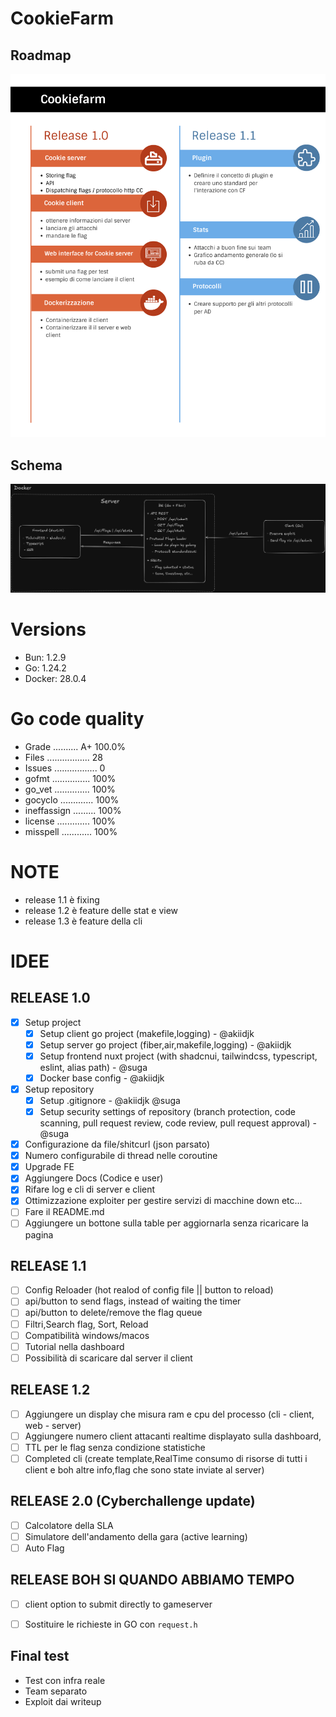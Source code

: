 # CookieFarm

## Roadmap

![Roadmap](images/roadmap.png)

## Schema

![Schema](images/schema.png)

# Versions

- Bun: 1.2.9
- Go: 1.24.2
- Docker: 28.0.4


# Go code quality

- Grade .......... A+ 100.0%
- Files ................. 28
- Issues ................. 0
- gofmt ............... 100%
- go_vet .............. 100%
- gocyclo ............. 100%
- ineffassign ......... 100%
- license ............. 100%
- misspell ............ 100%


# NOTE

- release 1.1 è fixing
- release 1.2 è feature delle stat e view
- release 1.3 è feature della cli



# IDEE

## RELEASE 1.0
- [x] Setup project
  - [x] Setup client go project (makefile,logging) - @akiidjk
  - [x] Setup server go project (fiber,air,makefile,logging) - @akiidjk
  - [x] Setup frontend nuxt project (with shadcnui, tailwindcss, typescript, eslint, alias path) - @suga
  - [x] Docker base config - @akiidjk
- [x] Setup repository
  - [x] Setup .gitignore - @akiidjk @suga
  - [x] Setup security settings of repository (branch protection, code scanning, pull request review, code review, pull request approval) - @suga
- [x] Configurazione da file/shitcurl (json parsato)
- [x] Numero configurabile di thread nelle coroutine
- [x] Upgrade FE
- [x] Aggiungere Docs (Codice e user)
- [x] Rifare log e cli di server e client
- [x] Ottimizzazione exploiter per gestire servizi di macchine down etc...
- [ ] Fare il README.md
- [ ] Aggiungere un bottone sulla table per aggiornarla senza ricaricare la pagina

## RELEASE 1.1
- [ ] Config Reloader (hot realod of config file || button to reload)
- [ ] api/button to send flags, instead of waiting the timer
- [ ] api/button to delete/remove the flag queue
- [ ] Filtri,Search flag, Sort, Reload
- [ ] Compatibilità windows/macos
- [ ] Tutorial nella dashboard
- [ ] Possibilità di scaricare dal server il client

## RELEASE 1.2
- [ ] Aggiungere un display che misura ram e cpu del processo (cli - client, web - server)
- [ ] Aggiungere numero client attacanti realtime displayato sulla dashboard,
- [ ] TTL per le flag senza condizione statistiche
- [ ] Completed cli (create template,RealTime consumo di risorse di tutti i client e boh altre info,flag che sono state inviate al server)

## RELEASE 2.0 (Cyberchallenge update)
- [ ] Calcolatore della SLA
- [ ] Simulatore dell'andamento della gara (active learning)
- [ ] Auto Flag

## RELEASE BOH SI QUANDO ABBIAMO TEMPO
- [ ] client option to submit directly to gameserver
- [ ] Sostituire le richieste in GO con `request.h`


## Final test

- Test con infra reale
- Team separato
- Exploit dai writeup
